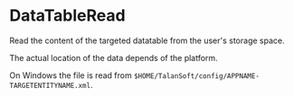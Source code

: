 # DataTableRead

Read the content of the targeted datatable from the user's storage
space.

The actual location of the data depends of the platform.

On Windows the file is read from
`$HOME/TalanSoft/config/APPNAME-TARGETENTITYNAME.xml`.
